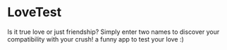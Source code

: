 # LoveTest
Is it true love or just friendship? Simply enter two names to discover your compatibility with your crush! a funny app to test your love :)
